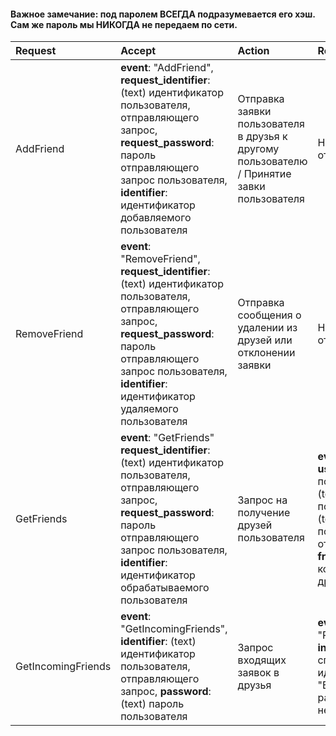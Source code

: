#### Важное замечание: под паролем ВСЕГДА подразумевается его хэш. Сам же пароль мы НИКОГДА не передаем по сети.
| Request | Accept | Action | Return |
|:-|:-|:-|:-|
| AddFriend | __event__: "AddFriend", __request_identifier__: (text) идентификатор пользователя, отправляющего запрос, __request_password__: пароль отправляющего запрос пользователя, __identifier__: идентификатор добавляемого пользователя | Отправка заявки пользователя в друзья к другому пользователю / Принятие завки пользователя | Ничего не возвращает, отправка на сервер |
| RemoveFriend | __event__: "RemoveFriend", __request_identifier__: (text) идентификатор пользователя, отправляющего запрос, __request_password__: пароль отправляющего запрос пользователя, __identifier__: идентификатор удаляемого пользователя | Отправка сообщения о удалении из друзей или отклонении заявки | Ничего не возвращает, отправка на сервер |
| GetFriends | __event__: "GetFriends" __request_identifier__: (text) идентификатор пользователя, отправляющего запрос, __request_password__: пароль отправляющего запрос пользователя, __identifier__: идентификатор обрабатываемого пользователя | Запрос на получение друзей пользователя | __event__: "ReturnFriends", __username__: (text) имя пользователя, __avatar__: (text) аватарка пользователя, __identifier__: (text) идентификатор пользователя, отправляющего запрос, __friendsCount__: (int) количество получаемых друзей |
| GetIncomingFriends | __event__: "GetIncomingFriends", __identifier__: (text) идентификатор пользователя, отправляющего запрос, __password__: (text) пароль пользователя | Запрос входящих заявок в друзья | __event__: "ReturnIncomingRequests": __incomingRequests__: список входящих идентификаторов / __event__: "Error", __data__: "Wrong password!" сообщение о неверном входе |